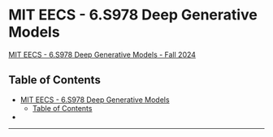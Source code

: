 # MIT EECS - 6.S978 Deep Generative Models

[MIT EECS - 6.S978 Deep Generative Models - Fall 2024](https://mit-6s978.github.io/)


## Table of Contents

- [MIT EECS - 6.S978 Deep Generative Models](#mit-eecs---6s978-deep-generative-models)
  - [Table of Contents](#table-of-contents)
- [](#)


---

#









